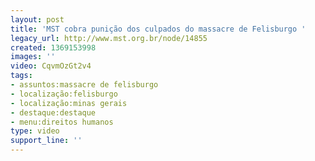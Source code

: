 ```yaml
---
layout: post
title: 'MST cobra punição dos culpados do massacre de Felisburgo '
legacy_url: http://www.mst.org.br/node/14855
created: 1369153998
images: ''
video: CqvmOzGt2v4
tags:
- assuntos:massacre de felisburgo
- localização:felisburgo
- localização:minas gerais
- destaque:destaque
- menu:direitos humanos
type: video
support_line: ''
---
```

<p>&nbsp;</p><p style="text-align: center;"><object data="http://www.youtube.com/v/CqvmOzGt2v4" type="application/x-shockwave-flash" height="500" width="600"><param name="src" value="http://www.youtube.com/v/CqvmOzGt2v4"></object></p>
